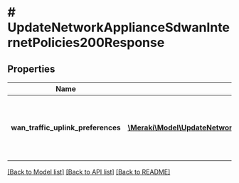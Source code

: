 # # UpdateNetworkApplianceSdwanInternetPolicies200Response

## Properties

Name | Type | Description | Notes
------------ | ------------- | ------------- | -------------
**wan_traffic_uplink_preferences** | [**\Meraki\Model\UpdateNetworkApplianceSdwanInternetPoliciesRequestWanTrafficUplinkPreferencesInner[]**](UpdateNetworkApplianceSdwanInternetPoliciesRequestWanTrafficUplinkPreferencesInner.md) | policies with respective traffic filters for an MX network | [optional]

[[Back to Model list]](../../README.md#models) [[Back to API list]](../../README.md#endpoints) [[Back to README]](../../README.md)
